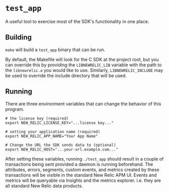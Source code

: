 # `test_app`

A useful tool to exercise most of the SDK's functionality in one place.

## Building

`make` will build a `test_app` binary that can be run.

By default, the Makefile will look for the C SDK at the project root, but you
can override this by providing the `LIBNEWRELIC_LIB` variable with the path to
the `libnewrelic.a` you would like to use. Similarly, `LIBNEWRELIC_INCLUDE` may
be used to override the include directory that will be used.

## Running

There are three environment variables that can change the behavior of this program.

    # the license key (required)
    export NEW_RELIC_LICENSE_KEY="...license key..."

    # setting your application name (required)
    export NEW_RELIC_APP_NAME="Your App Name"

    # Change the URL the SDK sends data to (optional)
    export NEW_RELIC_HOST="...your-url.example.com..."

After setting these variables, running `./test_app` should result in a couple of
transactions being sent provided a daemon is running beforehand.  The attributes,
errors, segments, custom events, and metrics created by these transactions will be
visible in the standard New Relic APM UI.  Events and metrics will be queryable via
Insights and the metrics explorer. i.e. they are all standard New Relic data
products.
